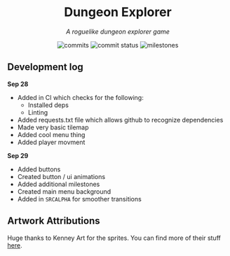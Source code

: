 <div align="center">

# Dungeon Explorer

_A roguelike dungeon explorer game_


![commits](https://img.shields.io/github/commit-activity/w/JoshuaDRose/dungeon-game?label=commits&logo=git&logoColor=white&color=%23e67233)
![commit status](https://img.shields.io/github/commit-status/JoshuaDRose/dungeon-game/master/7e56a2d69e27bbe8c2df8561f6280d57f5cc25f9?logo=pypy)
![milestones](https://img.shields.io/github/milestones/all/JoshuaDRose/dungeon-game?color=skyblue&logo=github)
<!-- ![Lines](https://img.shields.io/tokei/lines/github/JoshuaDRose/dungeon-game)               -->
<!-- ![code style](https://img.shields.io/badge/code%20style-black-282828.svg)                  -->
<!-- ![license](https://img.shields.io/github/license/JoshuaDRose/dungeon-game?color=%23e67233) -->

</div>


Development log
-------------------------------------------------------------------------------

__Sep 28__
 - Added in CI which checks for the following:
    - Installed deps
    - Linting
 - Added requests.txt file which allows github to recognize dependencies 
 - Made very basic tilemap
 - Added cool menu thing
 - Added player movment
 
__Sep 29__
 - Added buttons 
 - Created button / ui animations
 - Added additional milestones
 - Created main menu background 
 - Added in `SRCALPHA` for smoother transitions
 
Artwork Attributions
-------------------------------------------------------------------------------
Huge thanks to Kenney Art for the sprites. You can find more of their stuff [here](https://www.kenney.nl).
